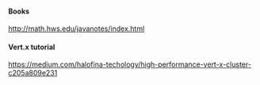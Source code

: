 #### Books
http://math.hws.edu/javanotes/index.html  

#### Vert.x tutorial
https://medium.com/halofina-techology/high-performance-vert-x-cluster-c205a809e231  
